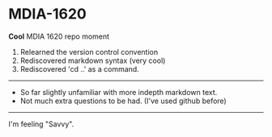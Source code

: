 # MDIA-1620
**Cool** MDIA 1620 repo moment

1. Relearned the version control convention
2. Rediscovered markdown syntax (very cool)
3. Rediscovered 'cd ..' as a command.
***
- So far slightly unfamiliar with more indepth markdown text.
- Not much extra questions to be had. (I've used github before)
***
I'm feeling "Savvy".
